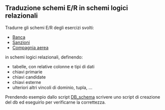 ## Traduzione schemi E/R in schemi logici relazionali
Tradurre gli schemi E/R degli esercizi svolti:

* [Banca](exercises/solutions/A76-27%20Banca.erdplus)
* [Sanzioni](exercises/solutions/A76-28%20Sanzioni.erdplus)
* [Compagnia aerea](exercises/solutions/A77-30%20Compagnia%20aerea.erdplus)
   
in schemi logici relazionali, definendo:

* tabelle, con relative colonne e tipi di dati
* chiavi primarie
* chiavi candidate
* chiavi esterne
* ulteriori altri vincoli di dominio, tupla, ...

Prendendo esempio dallo script [DB_schema](examples/DB_schema.sql) scrivere uno script di creazione del db ed eseguirlo per verificarne la correttezza.



